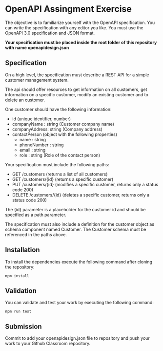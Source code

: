 # OpenAPI Assingment Exercise

The objective is to familiarize yourself with the OpenAPI specification. You can 
write the specification with any editor you like. You must use the OpenAPI 3.0 specification and JSON format.

**Your specification must be placed inside the root folder of this repository with name openapidesign.json**

## Specification

On a high level, the specification must describe a REST API for a simple
customer management system. 

The api should offer resources to get information on all customers, get information on a specific customer, modify an existing customer and to delete an customer.  

One customer should have the following information: 

- id (unique identifier, number)
- companyName : string (Customer company name)
- companyAddress: string (Company address)
- contactPerson (object with the following properties)
  - name : string
  - phoneNumber : string
  - email : string
  - role : string (Role of the contact person)

Your specification must include the following paths:

- GET /customers (returns a list of all customers)
- GET /customers/{id} (returns a specific customer)
- PUT /customers/{id} (modifies a specific customer, returns only a status code 200)
- DELETE /customers/{id} (deletes a specific customer, returns only a status code 200)

The {id} parameter is a placeholder for the customer id and should be specified as a path parameter. 

The specification must also include a definition for the customer object as schema component named Customer. The Customer schema must be referenced in the paths above.

## Installation

To install the dependencies execute the following command after cloning the repository:

```
npm install
```

## Validation
You can validate and test your work by executing the following command:

```
npm run test
```

## Submission
Commit to add your openapidesign.json file to repository and push your work to your Github Classroom repository. 

